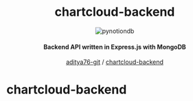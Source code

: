 <h1 align="center">chartcloud-backend</h1>

<p align="center">
    <img src="https://files.catbox.moe/6e2iy5.png" alt="pynotiondb">
</p>

<h4 align="center">Backend API written in Express.js with MongoDB</h4>

<div style="text-align:center;">
  <a href="https://github.com/aditya76-git">aditya76-git</a> /
  <a href="https://github.com/aditya76-git/chartcloud-backend">chartcloud-backend</a>
</div>

# chartcloud-backend
